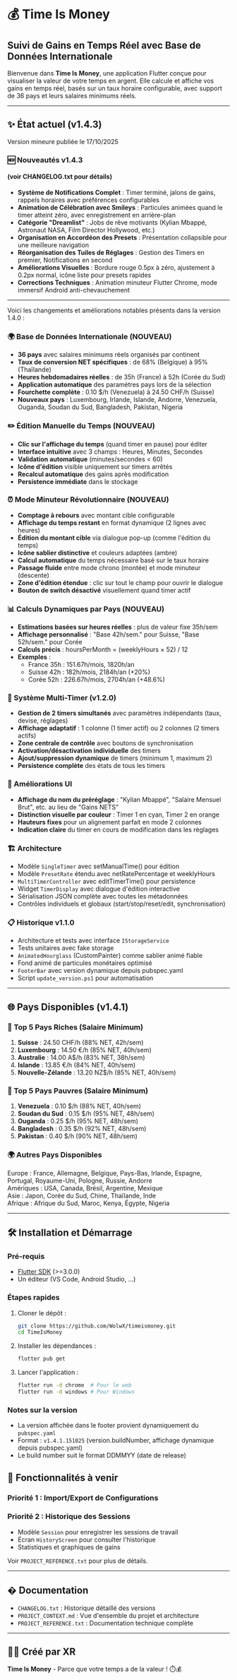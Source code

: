 # 💰 Time Is Money
## Suivi de Gains en Temps Réel avec Base de Données Internationale

Bienvenue dans **Time Is Money**, une application Flutter conçue pour visualiser la valeur de votre temps en argent. Elle calcule et affiche vos gains en temps réel, basés sur un taux horaire configurable, avec support de 36 pays et leurs salaires minimums réels.

---



## ✨ État actuel (v1.4.3)

Version mineure publiée le 17/10/2025

### 🆕 Nouveautés v1.4.3
#### (voir CHANGELOG.txt pour détails)

- **Système de Notifications Complet** : Timer terminé, jalons de gains, rappels horaires avec préférences configurables
- **Animation de Célébration avec Smileys** : Particules animées quand le timer atteint zéro, avec enregistrement en arrière-plan
- **Catégorie "Dreamlist"** : Jobs de rêve motivants (Kylian Mbappé, Astronaut NASA, Film Director Hollywood, etc.)
- **Organisation en Accordéon des Presets** : Présentation collapsible pour une meilleure navigation
- **Réorganisation des Tuiles de Réglages** : Gestion des Timers en premier, Notifications en second
- **Améliorations Visuelles** : Bordure rouge 0.5px à zéro, ajustement à 0.2px normal, icône liste pour presets rapides
- **Corrections Techniques** : Animation minuteur Flutter Chrome, mode immersif Android anti-chevauchement

---

Voici les changements et améliorations notables présents dans la version 1.4.0 :

### 🌍 Base de Données Internationale (NOUVEAU)
- **36 pays** avec salaires minimums réels organisés par continent
- **Taux de conversion NET spécifiques** : de 68% (Belgique) à 95% (Thaïlande)
- **Heures hebdomadaires réelles** : de 35h (France) à 52h (Corée du Sud)
- **Application automatique** des paramètres pays lors de la sélection
- **Fourchette complète** : 0.10 $/h (Venezuela) à 24.50 CHF/h (Suisse)
- **Nouveaux pays** : Luxembourg, Irlande, Islande, Andorre, Venezuela, Ouganda, Soudan du Sud, Bangladesh, Pakistan, Nigeria

### ✏️ Édition Manuelle du Temps (NOUVEAU)
- **Clic sur l'affichage du temps** (quand timer en pause) pour éditer
- **Interface intuitive** avec 3 champs : Heures, Minutes, Secondes
- **Validation automatique** (minutes/secondes < 60)
- **Icône d'édition** visible uniquement sur timers arrêtés
- **Recalcul automatique** des gains après modification
- **Persistence immédiate** dans le stockage

### ⏰ Mode Minuteur Révolutionnaire (NOUVEAU)
- **Comptage à rebours** avec montant cible configurable
- **Affichage du temps restant** en format dynamique (2 lignes avec heures)
- **Édition du montant cible** via dialogue pop-up (comme l'édition du temps)
- **Icône sablier distinctive** et couleurs adaptées (ambre)
- **Calcul automatique** du temps nécessaire basé sur le taux horaire
- **Passage fluide** entre mode chrono (montée) et mode minuteur (descente)
- **Zone d'édition étendue** : clic sur tout le champ pour ouvrir le dialogue
- **Bouton de switch désactivé** visuellement quand timer actif

### 📊 Calculs Dynamiques par Pays (NOUVEAU)
- **Estimations basées sur heures réelles** : plus de valeur fixe 35h/sem
- **Affichage personnalisé** : "Base 42h/sem." pour Suisse, "Base 52h/sem." pour Corée
- **Calculs précis** : hoursPerMonth = (weeklyHours × 52) / 12
- **Exemples** :
  - France 35h : 151.67h/mois, 1820h/an
  - Suisse 42h : 182h/mois, 2184h/an (+20%)
  - Corée 52h : 226.67h/mois, 2704h/an (+48.6%)

### 🎯 Système Multi-Timer (v1.2.0)
- **Gestion de 2 timers simultanés** avec paramètres indépendants (taux, devise, réglages)
- **Affichage adaptatif** : 1 colonne (1 timer actif) ou 2 colonnes (2 timers actifs)
- **Zone centrale de contrôle** avec boutons de synchronisation
- **Activation/désactivation individuelle** des timers
- **Ajout/suppression dynamique** de timers (minimum 1, maximum 2)
- **Persistence complète** des états de tous les timers

### 🎨 Améliorations UI
- **Affichage du nom du préréglage** : "Kylian Mbappé", "Salaire Mensuel Brut", etc. au lieu de "Gains NETS"
- **Distinction visuelle par couleur** : Timer 1 en cyan, Timer 2 en orange
- **Hauteurs fixes** pour un alignement parfait en mode 2 colonnes
- **Indication claire** du timer en cours de modification dans les réglages

### 🏗️ Architecture
- Modèle `SingleTimer` avec setManualTime() pour édition
- Modèle `PresetRate` étendu avec netRatePercentage et weeklyHours
- `MultiTimerController` avec editTimerTime() pour persistence
- Widget `TimerDisplay` avec dialogue d'édition interactive
- Sérialisation JSON complète avec toutes les métadonnées
- Contrôles individuels et globaux (start/stop/reset/edit, synchronisation)

### 📋 Historique v1.1.0
- Architecture et tests avec interface `IStorageService`
- Tests unitaires avec fake storage
- `AnimatedHourglass` (CustomPainter) comme sablier animé fiable
- Fond animé de particules monétaires optimisé
- `FooterBar` avec version dynamique depuis pubspec.yaml
- Script `update_version.ps1` pour automatisation

---

## 🌐 Pays Disponibles (v1.4.1)

### 💎 Top 5 Pays Riches (Salaire Minimum)
1. **Suisse** : 24.50 CHF/h (88% NET, 42h/sem)
2. **Luxembourg** : 14.50 €/h (85% NET, 40h/sem)
3. **Australie** : 14.00 A$/h (83% NET, 38h/sem)
4. **Islande** : 13.85 €/h (84% NET, 40h/sem)
5. **Nouvelle-Zélande** : 13.20 NZ$/h (85% NET, 40h/sem)

### 💸 Top 5 Pays Pauvres (Salaire Minimum)
1. **Venezuela** : 0.10 $/h (88% NET, 40h/sem)
2. **Soudan du Sud** : 0.15 $/h (95% NET, 48h/sem)
3. **Ouganda** : 0.25 $/h (95% NET, 48h/sem)
4. **Bangladesh** : 0.35 $/h (92% NET, 48h/sem)
5. **Pakistan** : 0.40 $/h (90% NET, 48h/sem)

### 🌍 Autres Pays Disponibles
Europe : France, Allemagne, Belgique, Pays-Bas, Irlande, Espagne, Portugal, Royaume-Uni, Pologne, Russie, Andorre  
Amériques : USA, Canada, Brésil, Argentine, Mexique  
Asie : Japon, Corée du Sud, Chine, Thaïlande, Inde  
Afrique : Afrique du Sud, Maroc, Kenya, Égypte, Nigeria

---

## 🛠️ Installation et Démarrage

### Pré-requis

- [Flutter SDK](https://flutter.dev/docs/get-started/install) (>=3.0.0)
- Un éditeur (VS Code, Android Studio, ...)

### Étapes rapides

1. Cloner le dépôt :
   ```bash
   git clone https://github.com/WolwX/timeismoney.git
   cd TimeIsMoney
   ```

2. Installer les dépendances :
   ```bash
   flutter pub get
   ```

3. Lancer l'application :
   ```bash
   flutter run -d chrome  # Pour le web
   flutter run -d windows # Pour Windows
   ```

### Notes sur la version

- La version affichée dans le footer provient dynamiquement du `pubspec.yaml`
- Format : `v1.4.1.151025` (version.buildNumber, affichage dynamique depuis pubspec.yaml)
- Le build number suit le format DDMMYY (date de release)

## 🚀 Fonctionnalités à venir

### Priorité 1 : Import/Export de Configurations

### Priorité 2 : Historique des Sessions
- Modèle `Session` pour enregistrer les sessions de travail
- Écran `HistoryScreen` pour consulter l'historique
- Statistiques et graphiques de gains

Voir `PROJECT_REFERENCE.txt` pour plus de détails.

---

## � Documentation

- `CHANGELOG.txt` : Historique détaillé des versions
- `PROJECT_CONTEXT.md` : Vue d'ensemble du projet et architecture
- `PROJECT_REFERENCE.txt` : Documentation technique complète

---

## 👨‍💻 Créé par XR

**Time Is Money** - Parce que votre temps a de la valeur ! ⏱️💰